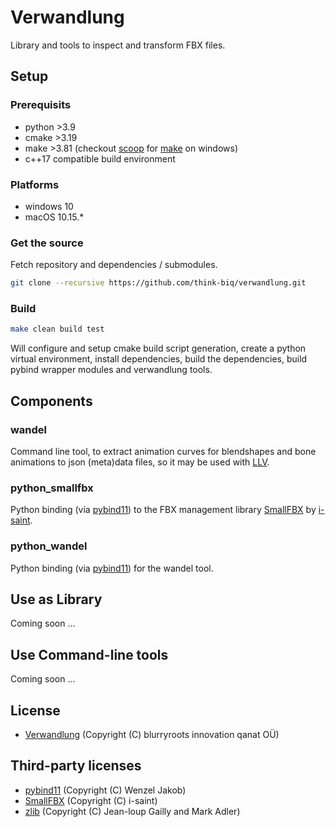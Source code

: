 # Verwandlung

Library and tools to inspect and transform FBX files.

## Setup

### Prerequisits

* python >3.9
* cmake >3.19
* make >3.81 (checkout [scoop](https://scoop.sh/) for [make](https://github.com/ScoopInstaller/Main/blob/master/bucket/make.json) on windows)
* c++17 compatible build environment

### Platforms

* windows 10
* macOS 10.15.*

### Get the source

Fetch repository and dependencies / submodules.
```bash
git clone --recursive https://github.com/think-biq/verwandlung.git
```

### Build

```bash
make clean build test
```

Will configure and setup cmake build script generation, create a python virtual environment, install dependencies, build the dependencies, build pybind wrapper modules and verwandlung tools.

## Components

### wandel

Command line tool, to extract animation curves for blendshapes and bone animations to json (meta)data files, so it may be used with [LLV](https://github.com/think-biq/LLV).

### python_smallfbx

Python binding (via [pybind11](https://github.com/pybind/pybind11)) to the FBX management library [SmallFBX](https://github.com/i-saint/SmallFBX) by [i-saint](https://github.com/i-saint).

### python_wandel

Python binding (via [pybind11](https://github.com/pybind/pybind11)) for the wandel tool.

## Use as Library

Coming soon ...

## Use Command-line tools

Coming soon ...

## License

* [Verwandlung](license.md) (Copyright (C) blurryroots innovation qanat OÜ)

## Third-party licenses

* [pybind11](dep/pybind11/LICENSE) (Copyright (C) Wenzel Jakob)
* [SmallFBX](dep/SmallFBX/LICENSE.txt) (Copyright (C) i-saint)
* [zlib](dep/zlib/README) (Copyright (C) Jean-loup Gailly and Mark Adler)
